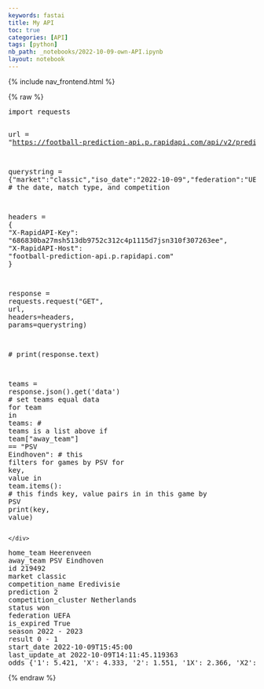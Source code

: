```yaml
---
keywords: fastai
title: My API
toc: true
categories: [API]
tags: [python]
nb_path: _notebooks/2022-10-09-own-API.ipynb
layout: notebook
---
```


<!--
#################################################
### THIS FILE WAS AUTOGENERATED! DO NOT EDIT! ###
#################################################
# file to edit: _notebooks/2022-10-09-own-API.ipynb
-->

<div class="container" id="notebook-container">
        
<div class="cell border-box-sizing text_cell rendered"><div class="inner_cell">
<div class="text_cell_render border-box-sizing rendered_html">
<p>{% include nav_frontend.html %}</p>

</div>
</div>
</div>
    {% raw %}
    
<div class="cell border-box-sizing code_cell rendered">
<div class="input">

<div class="inner_cell">
    <div class="input_area">
<div class=" highlight hl-ipython3"><pre><span></span><span class="kn">import</span> <span class="nn">requests</span>

<span class="n">url</span> <span class="o">=</span> <span class="s2">&quot;https://football-prediction-api.p.rapidapi.com/api/v2/predictions&quot;</span>

<span class="n">querystring</span> <span class="o">=</span> <span class="p">{</span><span class="s2">&quot;market&quot;</span><span class="p">:</span><span class="s2">&quot;classic&quot;</span><span class="p">,</span><span class="s2">&quot;iso_date&quot;</span><span class="p">:</span><span class="s2">&quot;2022-10-09&quot;</span><span class="p">,</span><span class="s2">&quot;federation&quot;</span><span class="p">:</span><span class="s2">&quot;UEFA&quot;</span><span class="p">}</span> <span class="c1"># the date, match type, and competition</span>

<span class="n">headers</span> <span class="o">=</span> <span class="p">{</span>
	<span class="s2">&quot;X-RapidAPI-Key&quot;</span><span class="p">:</span> <span class="s2">&quot;686830ba27msh513db9752c312c4p1115d7jsn310f307263ee&quot;</span><span class="p">,</span>
	<span class="s2">&quot;X-RapidAPI-Host&quot;</span><span class="p">:</span> <span class="s2">&quot;football-prediction-api.p.rapidapi.com&quot;</span>
<span class="p">}</span>

<span class="n">response</span> <span class="o">=</span> <span class="n">requests</span><span class="o">.</span><span class="n">request</span><span class="p">(</span><span class="s2">&quot;GET&quot;</span><span class="p">,</span> <span class="n">url</span><span class="p">,</span> <span class="n">headers</span><span class="o">=</span><span class="n">headers</span><span class="p">,</span> <span class="n">params</span><span class="o">=</span><span class="n">querystring</span><span class="p">)</span>

<span class="c1"># print(response.text)</span>


<span class="n">teams</span> <span class="o">=</span> <span class="n">response</span><span class="o">.</span><span class="n">json</span><span class="p">()</span><span class="o">.</span><span class="n">get</span><span class="p">(</span><span class="s1">&#39;data&#39;</span><span class="p">)</span> <span class="c1"># set teams equal data</span>
<span class="k">for</span> <span class="n">team</span> <span class="ow">in</span> <span class="n">teams</span><span class="p">:</span>  <span class="c1"># teams is a list above</span>
    <span class="k">if</span> <span class="n">team</span><span class="p">[</span><span class="s2">&quot;away_team&quot;</span><span class="p">]</span> <span class="o">==</span> <span class="s2">&quot;PSV Eindhoven&quot;</span><span class="p">:</span>  <span class="c1"># this filters for games by PSV</span>
        <span class="k">for</span> <span class="n">key</span><span class="p">,</span> <span class="n">value</span> <span class="ow">in</span> <span class="n">team</span><span class="o">.</span><span class="n">items</span><span class="p">():</span>  <span class="c1"># this finds key, value pairs in in this game by PSV</span>
            <span class="nb">print</span><span class="p">(</span><span class="n">key</span><span class="p">,</span> <span class="n">value</span><span class="p">)</span>
</pre></div>

    </div>
</div>
</div>

<div class="output_wrapper">
<div class="output">

<div class="output_area">

<div class="output_subarea output_stream output_stdout output_text">
<pre>home_team Heerenveen
away_team PSV Eindhoven
id 219492
market classic
competition_name Eredivisie
prediction 2
competition_cluster Netherlands
status won
federation UEFA
is_expired True
season 2022 - 2023
result 0 - 1
start_date 2022-10-09T15:45:00
last_update_at 2022-10-09T14:11:45.119363
odds {&#39;1&#39;: 5.421, &#39;X&#39;: 4.333, &#39;2&#39;: 1.551, &#39;1X&#39;: 2.366, &#39;X2&#39;: 1.143, &#39;12&#39;: 1.206}
</pre>
</div>
</div>

</div>
</div>

</div>
    {% endraw %}

</div>
 

